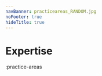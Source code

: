 ```yaml
---
navBanner: practiceareas_RANDOM.jpg
noFooter: true
hideTitle: true
---
```

# Expertise
:practice-areas

